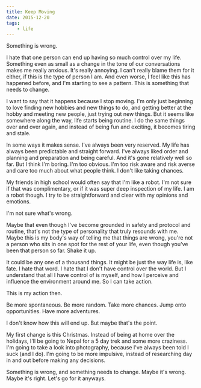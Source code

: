 ```yaml
---
title: Keep Moving
date: 2015-12-20
tags:
    - life
---
```


Something is wrong.

I hate that one person can end up having so much control over my life. Something even as small as a change in the tone of our conversations makes me really anxious. It's really annoying. I can't really blame them for it either, if this is the type of person I am. And even worse, I feel like this has happened before, and I'm starting to see a pattern. This is something that needs to change.

I want to say that it happens because I stop moving. I'm only just beginning to love finding new hobbies and new things to do, and getting better at the hobby and meeting new people, just trying out new things. But it seems like somewhere along the way, life starts being routine. I do the same things over and over again, and instead of being fun and exciting, it becomes tiring and stale. 

In some ways it makes sense. I've always been very reserved. My life has always been predictable and straight forward. I've always liked order and planning and preparation and being careful. And it's gone relatively well so far. But I think I'm boring. I'm too obvious. I'm too risk aware and risk averse and care too much about what people think. I don't like taking chances.

My friends in high school would often say that I'm like a robot. I'm not sure if that was complimentary, or if it was super deep inspection of my life. I am a robot though. I try to be straightforward and clear with my opinions and emotions.

I'm not sure what's wrong.

Maybe that even though I've become grounded in safety and protocol and routine, that's not the type of personality that truly resounds with me. Maybe this is my body's way of telling me that things are wrong, you're not a person who sits in one spot for the rest of your life, even though you've been that person so far. Shake it up.

It could be any one of a thousand things. It might be just the way life is, like fate. I hate that word. I hate that I don't have control over the world. But I understand that all I have control of is myself, and how I perceive and influence the environment around me. So I can take action.

This is my action then.

Be more spontaneous. Be more random. Take more chances. Jump onto opportunities. Have more adventures.

I don't know how this will end up. But maybe that's the point.

My first change is this Christmas. Instead of being at home over the holidays, I'll be going to Nepal for a 5 day trek and some more craziness. I'm going to take a look into photography, because I've always been told I suck (and I do). I'm going to be more impulsive, instead of researching day in and out before making any decisions.

Something is wrong, and something needs to change. Maybe it's wrong. Maybe it's right. Let's go for it anyways.
